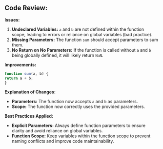 ## Code Review:

**Issues:**

1. **Undeclared Variables:** `a` and `b` are not defined within the function scope, leading to errors or reliance on
global variables (bad practice).
2. **Missing Parameters:** The function `sum` should accept parameters to sum them.
3. **No Return on No Parameters:** If the function is called without `a` and `b` being globally defined, it will likely
return `NaN`.

**Improvements:**

```javascript
function sum(a, b) {
return a + b;
}
```

**Explanation of Changes:**

* **Parameters:** The function now accepts `a` and `b` as parameters.
* **Scope:** The function now correctly uses the provided parameters.

**Best Practices Applied:**

* **Explicit Parameters:** Always define function parameters to ensure clarity and avoid reliance on global variables.
* **Function Scope:** Keep variables within the function scope to prevent naming conflicts and improve code
maintainability.